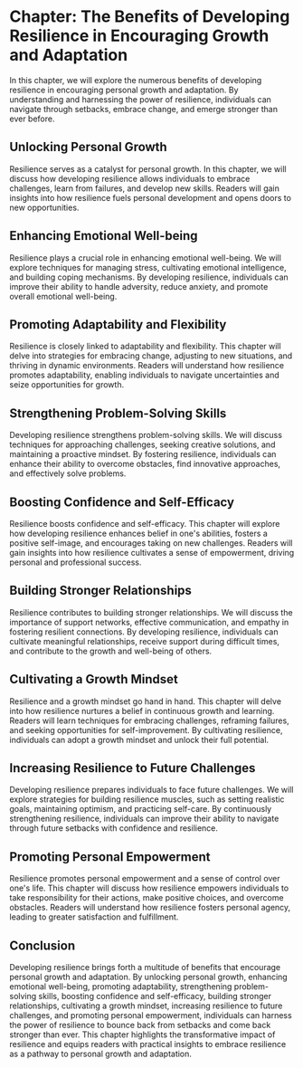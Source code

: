 Chapter: The Benefits of Developing Resilience in Encouraging Growth and Adaptation
===================================================================================

In this chapter, we will explore the numerous benefits of developing resilience in encouraging personal growth and adaptation. By understanding and harnessing the power of resilience, individuals can navigate through setbacks, embrace change, and emerge stronger than ever before.

**Unlocking Personal Growth**
-----------------------------

Resilience serves as a catalyst for personal growth. In this chapter, we will discuss how developing resilience allows individuals to embrace challenges, learn from failures, and develop new skills. Readers will gain insights into how resilience fuels personal development and opens doors to new opportunities.

**Enhancing Emotional Well-being**
----------------------------------

Resilience plays a crucial role in enhancing emotional well-being. We will explore techniques for managing stress, cultivating emotional intelligence, and building coping mechanisms. By developing resilience, individuals can improve their ability to handle adversity, reduce anxiety, and promote overall emotional well-being.

**Promoting Adaptability and Flexibility**
------------------------------------------

Resilience is closely linked to adaptability and flexibility. This chapter will delve into strategies for embracing change, adjusting to new situations, and thriving in dynamic environments. Readers will understand how resilience promotes adaptability, enabling individuals to navigate uncertainties and seize opportunities for growth.

**Strengthening Problem-Solving Skills**
----------------------------------------

Developing resilience strengthens problem-solving skills. We will discuss techniques for approaching challenges, seeking creative solutions, and maintaining a proactive mindset. By fostering resilience, individuals can enhance their ability to overcome obstacles, find innovative approaches, and effectively solve problems.

**Boosting Confidence and Self-Efficacy**
-----------------------------------------

Resilience boosts confidence and self-efficacy. This chapter will explore how developing resilience enhances belief in one's abilities, fosters a positive self-image, and encourages taking on new challenges. Readers will gain insights into how resilience cultivates a sense of empowerment, driving personal and professional success.

**Building Stronger Relationships**
-----------------------------------

Resilience contributes to building stronger relationships. We will discuss the importance of support networks, effective communication, and empathy in fostering resilient connections. By developing resilience, individuals can cultivate meaningful relationships, receive support during difficult times, and contribute to the growth and well-being of others.

**Cultivating a Growth Mindset**
--------------------------------

Resilience and a growth mindset go hand in hand. This chapter will delve into how resilience nurtures a belief in continuous growth and learning. Readers will learn techniques for embracing challenges, reframing failures, and seeking opportunities for self-improvement. By cultivating resilience, individuals can adopt a growth mindset and unlock their full potential.

**Increasing Resilience to Future Challenges**
----------------------------------------------

Developing resilience prepares individuals to face future challenges. We will explore strategies for building resilience muscles, such as setting realistic goals, maintaining optimism, and practicing self-care. By continuously strengthening resilience, individuals can improve their ability to navigate through future setbacks with confidence and resilience.

**Promoting Personal Empowerment**
----------------------------------

Resilience promotes personal empowerment and a sense of control over one's life. This chapter will discuss how resilience empowers individuals to take responsibility for their actions, make positive choices, and overcome obstacles. Readers will understand how resilience fosters personal agency, leading to greater satisfaction and fulfillment.

**Conclusion**
--------------

Developing resilience brings forth a multitude of benefits that encourage personal growth and adaptation. By unlocking personal growth, enhancing emotional well-being, promoting adaptability, strengthening problem-solving skills, boosting confidence and self-efficacy, building stronger relationships, cultivating a growth mindset, increasing resilience to future challenges, and promoting personal empowerment, individuals can harness the power of resilience to bounce back from setbacks and come back stronger than ever. This chapter highlights the transformative impact of resilience and equips readers with practical insights to embrace resilience as a pathway to personal growth and adaptation.
